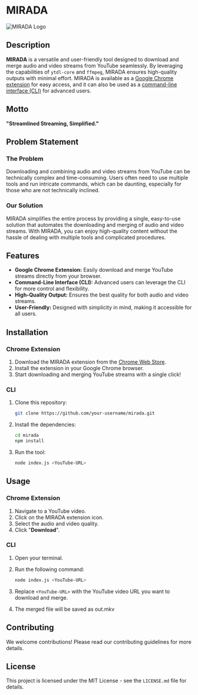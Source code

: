 # MIRADA

![MIRADA Logo](path_to_logo_image)

## Description

**MIRADA** is a versatile and user-friendly tool designed to download and merge audio and video streams from YouTube seamlessly. By leveraging the capabilities of `ytdl-core` and `ffmpeg`, MIRADA ensures high-quality outputs with minimal effort. MIRADA is available as a [Google Chrome extension](###-Chrome-Extension) for easy access, and it can also be used as a [command-line interface (CLI)](###-CLI) for advanced users.

## Motto

**"Streamlined Streaming, Simplified."**

## Problem Statement

### The Problem

Downloading and combining audio and video streams from YouTube can be technically complex and time-consuming. Users often need to use multiple tools and run intricate commands, which can be daunting, especially for those who are not technically inclined.

### Our Solution

MIRADA simplifies the entire process by providing a single, easy-to-use solution that automates the downloading and merging of audio and video streams. With MIRADA, you can enjoy high-quality content without the hassle of dealing with multiple tools and complicated procedures.

## Features

- **Google Chrome Extension:** Easily download and merge YouTube streams directly from your browser.
- **Command-Line Interface (CLI):** Advanced users can leverage the CLI for more control and flexibility.
- **High-Quality Output:** Ensures the best quality for both audio and video streams.
- **User-Friendly:** Designed with simplicity in mind, making it accessible for all users.

## Installation

### Chrome Extension

1. Download the MIRADA extension from the [Chrome Web Store](#).
2. Install the extension in your Google Chrome browser.
3. Start downloading and merging YouTube streams with a single click!

### CLI

1. Clone this repository:
   ```sh
   git clone https://github.com/your-username/mirada.git
   ```
1. Install the dependencies:
   ```sh
   cd mirada
   npm install
   ```
1. Run the tool:
   ```sh
   node index.js <YouTube-URL>
   ```

## Usage

### Chrome Extension

1. Navigate to a YouTube video.
1. Click on the MIRADA extension icon.
1. Select the audio and video quality.
1. Click "**Download**".

### CLI

1. Open your terminal.

1. Run the following command:

   ```sh
   node index.js <YouTube-URL>
   ```

1. Replace `<YouTube-URL>` with the YouTube video URL you want to download and merge.

1. The merged file will be saved as out.mkv

## Contributing

We welcome contributions! Please read our contributing guidelines for more details.

## License

This project is licensed under the MIT License - see the `LICENSE.md` file for details.
